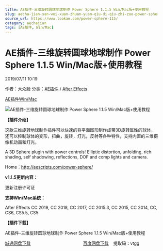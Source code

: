 ```yaml
---
title: AE插件-三维旋转圆球地球制作 Power Sphere 1.1.5 Win/Mac版+使用教程
slug: aecha-jian-san-wei-xuan-zhuan-yuan-qiu-di-qiu-zhi-zuo-power-sphere-1-1-5-win-macban-shi-yong-jiao-cheng
source_url: https://www.lookae.com/power-sphere-115/
category: aechajian
tags: [AE插件, Win/Mac]
---
```

# AE插件-三维旋转圆球地球制作 Power Sphere 1.1.5 Win/Mac版+使用教程

2019/07/11 10:19

作者：大众脸
分类：[AE插件](https://www.lookae.com/after-effects/aechajian/) / [After Effects](https://www.lookae.com/after-effects/)

[AE插件](https://www.lookae.com/tag/ae%e6%8f%92%e4%bb%b6/)[Win/Mac](https://www.lookae.com/tag/winmac/)

![AE插件-三维旋转圆球地球制作 Power Sphere 1.1.5 Win/Mac版+使用教程](https://www.lookae.com/wp-content/uploads/2019/01/Power-Sphere.jpg "AE插件-三维旋转圆球地球制作 Power Sphere 1.1.5 Win/Mac版+使用教程-LookAE.com")

**【插件介绍】**

这款三维旋转地球制作插件可以快速的将平面图形制作成带3D旋转属性的球体，还可以控制球体的变形，扭曲，旋转，灯光，反射等各种特性，支持内置的三维摄像机动画和灯光。

A 3D Sphere plugin with power controls! Elliptic distortion, unfolding, rich shading, self shadowing, reflections, DOF and comp lights and camera.

Home：http://aescripts.com/power-sphere/

**v1.1.5更新内容：**

更新注册许可证

**支持Win/Mac系统：**

After Effects CC 2019, CC 2018, CC 2017, CC 2015.3, CC 2015, CC 2014, CC, CS6, CS5.5, CS5

**【插件下载】**

AE插件-三维旋转圆球地球制作 Power Sphere 1.1.5 Win/Mac版+使用教程

[城通网盘下载](https://lookae.ctfile.com/fs/680462-387054451)                                            [百度网盘下载](https://pan.baidu.com/s/182v5lDisZt9AkiampawsZA)    提取码：vtgg
